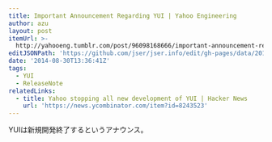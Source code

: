```yaml
---
title: Important Announcement Regarding YUI | Yahoo Engineering
author: azu
layout: post
itemUrl: >-
  http://yahooeng.tumblr.com/post/96098168666/important-announcement-regarding-yui
editJSONPath: 'https://github.com/jser/jser.info/edit/gh-pages/data/2014/08/index.json'
date: '2014-08-30T13:36:41Z'
tags:
  - YUI
  - ReleaseNote
relatedLinks:
  - title: Yahoo stopping all new development of YUI | Hacker News
    url: 'https://news.ycombinator.com/item?id=8243523'
---
```

YUIは新規開発終了するというアナウンス。

